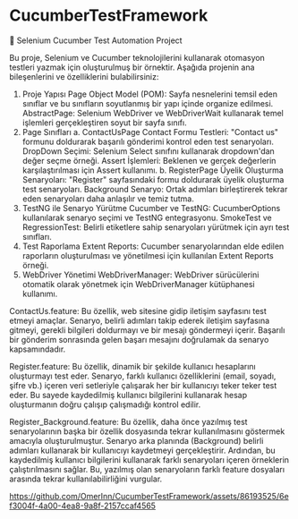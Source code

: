 # CucumberTestFramework

🚀 Selenium Cucumber Test Automation Project

Bu proje, Selenium ve Cucumber teknolojilerini kullanarak otomasyon testleri yazmak için oluşturulmuş bir örnektir. Aşağıda projenin ana bileşenlerini ve özelliklerini bulabilirsiniz:

1. Proje Yapısı
Page Object Model (POM): Sayfa nesnelerini temsil eden sınıflar ve bu sınıfların soyutlanmış bir yapı içinde organize edilmesi.
AbstractPage: Selenium WebDriver ve WebDriverWait kullanarak temel işlemleri gerçekleştiren soyut bir sayfa sınıfı.
2. Page Sınıfları
a. ContactUsPage
Contact Formu Testleri: "Contact us" formunu doldurarak başarılı gönderimi kontrol eden test senaryoları.
DropDown Seçimi: Selenium Select sınıfını kullanarak dropdown'dan değer seçme örneği.
Assert İşlemleri: Beklenen ve gerçek değerlerin karşılaştırılması için Assert kullanımı.
b. RegisterPage
Üyelik Oluşturma Senaryoları: "Register" sayfasındaki formu doldurarak üyelik oluşturma test senaryoları.
Background Senaryo: Ortak adımları birleştirerek tekrar eden senaryoları daha anlaşılır ve temiz tutma.
3. TestNG ile Senaryo Yürütme
Cucumber ve TestNG: CucumberOptions kullanılarak senaryo seçimi ve TestNG entegrasyonu.
SmokeTest ve RegressionTest: Belirli etiketlere sahip senaryoları yürütmek için ayrı test sınıfları.
4. Test Raporlama
Extent Reports: Cucumber senaryolarından elde edilen raporların oluşturulması ve yönetilmesi için kullanılan Extent Reports örneği.
5. WebDriver Yönetimi
WebDriverManager: WebDriver sürücülerini otomatik olarak yönetmek için WebDriverManager kütüphanesi kullanımı.

ContactUs.feature: Bu özellik, web sitesine gidip iletişim sayfasını test etmeyi amaçlar. Senaryo, belirli adımları takip ederek iletişim sayfasına gitmeyi, gerekli bilgileri doldurmayı ve bir mesajı göndermeyi içerir. Başarılı bir gönderim sonrasında gelen başarı mesajını doğrulamak da senaryo kapsamındadır.

Register.feature: Bu özellik, dinamik bir şekilde kullanıcı hesaplarını oluşturmayı test eder. Senaryo, farklı kullanıcı özelliklerini (email, soyadı, şifre vb.) içeren veri setleriyle çalışarak her bir kullanıcıyı teker teker test eder. Bu sayede kaydedilmiş kullanıcı bilgilerini kullanarak hesap oluşturmanın doğru çalışıp çalışmadığı kontrol edilir.

Register_Background.feature: Bu özellik, daha önce yazılmış test senaryolarının başka bir özellik dosyasında tekrar kullanılmasını göstermek amacıyla oluşturulmuştur. Senaryo arka planında (Background) belirli adımları kullanarak bir kullanıcıyı kaydetmeyi gerçekleştirir. Ardından, bu kaydedilmiş kullanıcı bilgilerini kullanarak farklı senaryoları içeren örneklerin çalıştırılmasını sağlar. Bu, yazılmış olan senaryoların farklı feature dosyaları arasında tekrar kullanılabilirliğini vurgular.



https://github.com/OmerInn/CucumberTestFramework/assets/86193525/6ef3004f-4a00-4ea8-9a8f-2157ccaf4565

